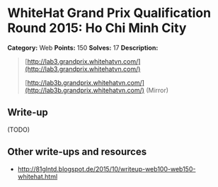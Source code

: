 # WhiteHat Grand Prix Qualification Round 2015: Ho Chi Minh City

**Category:** Web
**Points:** 150
**Solves:** 17
**Description:**

> [http://lab3.grandprix.whitehatvn.com/](http://lab3.grandprix.whitehatvn.com/)
> 
> [http://lab3b.grandprix.whitehatvn.com/](http://lab3b.grandprix.whitehatvn.com/) (Mirror)


## Write-up

(TODO)

## Other write-ups and resources

* <http://81glntd.blogspot.de/2015/10/writeup-web100-web150-whitehat.html>
